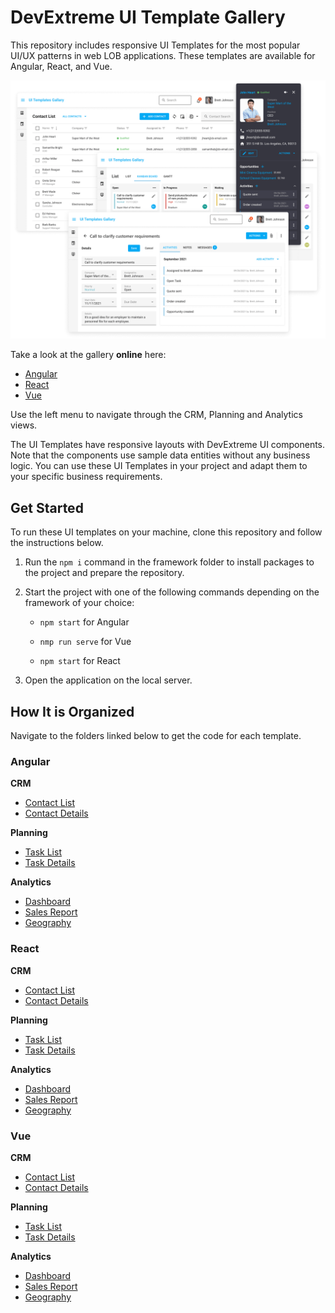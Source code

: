 # DevExtreme UI Template Gallery

This repository includes responsive UI Templates for the most popular UI/UX patterns in web LOB applications. These templates are available for Angular, React, and Vue.

![DevExtreme UI Template Gallery](/images/ui-template-gallery.png)

Take a look at the gallery **online** here:

- [Angular](https://devexpress.github.io/devextreme-ui-template-gallery/material.blue.light.compact/angular/default/#/crm-contact-list)
- [React](https://devexpress.github.io/devextreme-ui-template-gallery/material.blue.light.compact/react/default/#/crm-contact-list)
- [Vue](https://devexpress.github.io/devextreme-ui-template-gallery/material.blue.light.compact/vue/default/#/crm-contact-list)

Use the left menu to navigate through the CRM, Planning and Analytics views.

The UI Templates have responsive layouts with DevExtreme UI components. Note that the components use sample data entities without any business logic. You can use these UI Templates in your project and adapt them to your specific business requirements.

## Get Started

To run these UI templates on your machine, clone this repository and follow the instructions below.

1. Run the `npm i` command in the framework folder to install packages to the project and prepare the repository. 

2. Start the project with one of the following commands depending on the framework of your choice:

    - `npm start` for Angular

    - `nmp run serve` for Vue

    - `npm start` for React

3. Open the application on the local server.

## How It is Organized

Navigate to the folders linked below to get the code for each template.

### Angular 

**CRM**

* [Contact List](packages/angular/src/app/pages/crm-contact-list/) 
* [Contact Details](packages/angular/src/app/pages/crm-contact-details/)

**Planning**

* [Task List](packages/angular/src/app/pages/planning-task-list/) 
* [Task Details](packages/angular/src/app/pages/planning-task-details/)

**Analytics**

* [Dashboard](packages/angular/src/app/pages/analytics-dashboard/) 
* [Sales Report](packages/angular/src/app/pages/analytics-sales-report/) 
* [Geography](packages/angular/src/app/pages/analytics-geography/) 

### React

**CRM**

* [Contact List](packages/react/src/pages/crm-contact-list/) 
* [Contact Details](packages/react/src/pages/crm-contact-details/)

**Planning**

* [Task List](packages/react/src/pages/planning-task-list/) 
* [Task Details](packages/react/src/pages/planning-task-details/)

**Analytics**

* [Dashboard](packages/react/src/pages/analytics-dashboard/) 
* [Sales Report](packages/react/src/pages/analytics-sales-report/) 
* [Geography](packages/react/src/pages/analytics-geography/) 

### Vue

**CRM**

* [Contact List](packages/vue/src/pages/crm-contact-list/) 
* [Contact Details](packages/vue/src/pages/crm-contact-details/)

**Planning**

* [Task List](packages/vue/src/pages/planning/planning-task-list/) 
* [Task Details](packages/vue/src/pages/planning/)

**Analytics**

* [Dashboard](packages/vue/src/pages/analytics/analytics-dashboard/) 
* [Sales Report](packages/vue/src/pages/analytics/analytics-sales-report/) 
* [Geography](packages/vue/src/pages/analytics/analytics-geography/) 